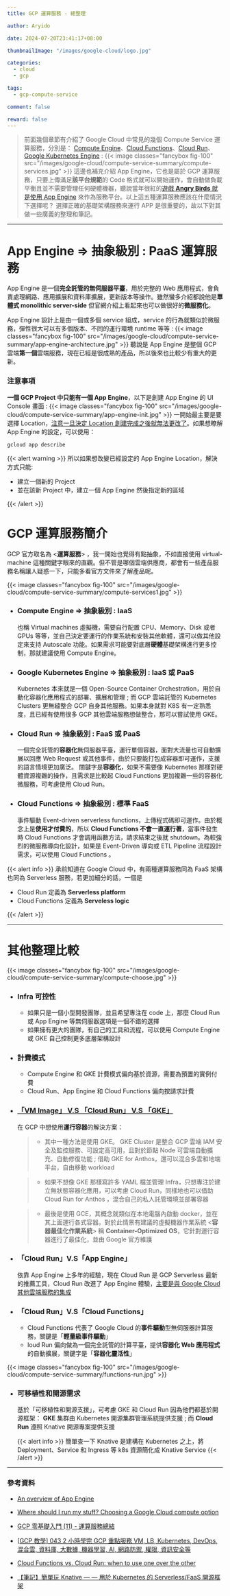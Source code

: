 ```yaml
---
title: GCP 運算服務 - 總整理

author: Aryido

date: 2024-07-20T23:41:17+08:00

thumbnailImage: "/images/google-cloud/logo.jpg"

categories:
  - cloud
  - gcp

tags:
  - gcp-compute-service

comment: false

reward: false
---
```


<!--BODY-->

> 前面幾個章節有介紹了 Google Cloud 中常見的幾個 Compute Service 運算服務，分別是： [Compute Engine](https://aryido.github.io/posts/google-cloud/compute-engine/)、[Cloud Functions](https://aryido.github.io/posts/google-cloud/cloud-functions/)、[Cloud Run](https://aryido.github.io/posts/google-cloud/cloud-run/)、[Google Kubernetes Engine](https://aryido.github.io/posts/google-cloud/gke/) :
> {{< image classes="fancybox fig-100" src="/images/google-cloud/compute-service-summary/compute-services.jpg" >}}
> 這邊也補充介紹 App Engine，它也是屬於 GCP 運算服務，只要上傳滿足**該平台規範**的 Code 格式就可以開始運作，會自動做負載平衡且並不需要管理任何硬體機器，聽說當年很紅的[遊戲 **Angry Birds** 就是使用 App Engine](https://cloud.google.com/files/Rovio.pdf) 來作為服務平台。以上這五種運算服務應該在什麼情況下選擇呢？ 選擇正確的基礎架構服務來運行 APP 是很重要的，故以下對其做一些廣義的整理和筆記。

<!--more-->

---

# App Engine => 抽象級別 : PaaS 運算服務

App Engine 是一個**完全託管的無伺服器平臺**，用於完整的 Web 應用程式，會負責處理網路、應用擴展和資料庫擴展，更新版本等操作。雖然蠻多介紹都說他是**單體式 monolithic server-side** 但官網介紹上看起來也可以做很好的**微服務化**。

App Engine 設計上是由一個或多個 service 組成，service 的行為就類似於微服務，彈性很大可以有多個版本、不同的運行環境 runtime 等等 :
{{< image classes="fancybox fig-100" src="/images/google-cloud/compute-service-summary/app-engine-architecture.jpg" >}}
聽說是 App Engine 是整個 GCP 雲端**第一個**雲端服務，現在已經是很成熟的產品，所以後來也比較少有重大的更新。

### 注意事項

**一個 GCP Project 中只能有一個 App Engine**，以下是創建 App Engine 的 UI Console 畫面 :
{{< image classes="fancybox fig-100" src="/images/google-cloud/compute-service-summary/app-engine-init.jpg" >}}
一開始最主要是要選擇 Location，[注意一旦決定 Location 創建完成之後就無法更改了](https://cloud.google.com/appengine/docs/standard/locations#:~:text=Using%20services%20across%20multiple%20locations,region%20after%20you%20set%20it.)。如果想瞭解 App Engine 的設定，可以使用：

```
gcloud app describe
```

{{< alert warning >}}
所以如果想改變已經設定的 App Engine Location，解決方式只能:

- 建立一個新的 Project
- 並在該新 Project 中，建立一個 App Engine 然後指定新的區域

{{< /alert >}}

# GCP 運算服務簡介

GCP 官方取名為 <**運算服務**> ，我一開始也覺得有點抽象，不如直接使用 virtual-machine 這種關鍵字眼來的直觀。但不管是哪個雲端供應商，都會有一些產品服務名稱讓人疑惑一下，只能多看官方文件來了解產品呢。

{{< image classes="fancybox fig-100" src="/images/google-cloud/compute-service-summary/compute-services1.jpg" >}}

- ### Compute Engine => 抽象級別 : IaaS

  也稱 Virtual machines 虛擬機，需要自行配置 CPU、Memory、Disk 或者 GPUs 等等，並自己決定要運行的作業系統和安裝其他軟體，還可以做其他設定來支持 Autoscale 功能。如果需求可能要對底層**硬體**基礎架構進行更多控制，那就建議使用 Compute Engine。

- ### Google Kubernetes Engine => 抽象級別 : IaaS 或 PaaS

  Kubernetes 本來就是一個 Open-Source Container Orchestration，用於自動化容器化應用程式的部署、擴展和管理 ; 而 GCP 雲端託管的 Kubernetes Clusters 更無縫整合 GCP 自身其他服務。如果本身就對 K8S 有一定熟悉度，且已經有使用很多 GCP 其他雲端服務想做整合，那可以嘗試使用 GKE。

- ### Cloud Run => 抽象級別 : FaaS 或 PaaS

  一個完全託管的**容器化**無伺服器平臺，運行單個容器，面對大流量也可自動擴展以回應 Web Request 或其他事件，由於只要能打包成容器即可運作，支援的語言情境更加廣泛。 關鍵字是**容器化**，如果不需要像 Kubernetes 那樣對硬體資源複雜的操作，且需求是比較起 Cloud Functions 更加複雜一些的容器化微服務，可考慮使用 Cloud Run。

- ### Cloud Functions => 抽象級別 : 標準 FaaS

  事件驅動 Event-driven serverless functions，上傳程式碼即可運作。由於概念上是**使用才付費的**，所以 **Cloud Functions 不會一直運行著**，當事件發生時 Cloud Functions 才會調用函數方法，請求結束之後就 shutdown。為較強烈的微服務導向化設計，如果是 Event-Driven 導向或 ETL Pipeline 流程設計需求，可以使用 Cloud Functions 。

{{< alert info >}}
承前知道在 Google Cloud 中，有兩種運算服務同為 FaaS 架構也同為 Serverless 服務，若更加細分的話，一個是

- Cloud Run 定義為 **Serverless platform**
- Cloud Functions 定義為 **Serveless logic**

{{< /alert >}}

---

# 其他整理比較

{{< image classes="fancybox fig-100" src="/images/google-cloud/compute-service-summary/compute-choose.jpg" >}}
- ### Infra 可控性
  - 如果只是一個小型開發團隊，並且希望專注在 code 上，那麼 Cloud Run 或 App Engine 等無伺服器選項是一個不錯的選擇
  - 如果擁有更大的團隊，有自己的工具和流程，可以使用 Compute Engine 或 GKE 自己控制更多底層架構設計

- ### 計費模式

  - Compute Engine 和 GKE 計費模式偏向基於資源，需要為預置的實例付費
  - Cloud Run、App Engine 和 Cloud Functions 偏向按請求計費

- ### [「VM Image」 V.S 「Cloud Run」 V.S 「GKE」](https://www.youtube.com/watch?v=jh0fPT-AWwM)

  在 GCP 中想使用**運行容器**的解決方案：

  > - 其中一種方法是使用 GKE。 GKE Cluster 是整合 GCP 雲端 IAM 安全及監控服務、可設定高可用，且對於節點 Node 可雲端自動擴充、自動修復功能 ; 借助 GKE for Anthos，還可以混合多雲和地端平台，自由移動 workload

  > - 如果不想像 GKE 那樣寫許多 YAML 檔並管理 Infra，只想專注於建立無狀態容器化應用，可以考慮 Cloud Run，同樣地也可以借助 Cloud Run for Anthos ，混合自己的私人託管環境並部署容器

  > - 最後是使用 GCE，其概念就類似在本地電腦內啟動 docker，並在其上面運行各式容器。對於此情景有建議的虛擬機器作業系統 <**容器最佳化作業系統**> 稱 **Container-Optimized OS**，它針對運行容器進行了最佳化，並由 Google 官方維護

- ### 「Cloud Run」V.S「App Engine」

  依靠 App Engine 上多年的經驗，現在 Cloud Run 是 GCP Serverless 最新的推薦工具，Cloud Run 改進了 App Engine 體驗，[主要是與 Google Cloud 其他雲端服務的集成](https://cloud.google.com/appengine/migration-center/run/compare-gae-with-run)

- ### 「Cloud Run」V.S「Cloud Functions」
  - Cloud Functions 代表了 Google Cloud 的**事件驅動**型無伺服器計算服務，關鍵是「**輕量級事件驅動**」
  - loud Run 偏向做為一個完全託管的計算平臺，提供**容器化 Web 應用程式**的自動擴展，關鍵字是「**容器化靈活性**」

{{< image classes="fancybox fig-100" src="/images/google-cloud/compute-service-summary/functions-run.jpg" >}}
    
- ### 可移植性和開源需求

  基於「可移植性和開源支援」，可考慮 GKE 和 Cloud Run 因為他們都基於開源框架： **GKE** 集群由 Kubernetes 開源集群管理系統提供支援 ; 而 **Cloud Run** 遵照 Knative 開源專案提供支援

  {{< alert info >}}
  簡單查一下 Knative 是建構在 Kubernetes 之上，將 Deployment、Service 和 Ingress 等 k8s 資源簡化成 Knative Service
  {{< /alert >}}

---

### 參考資料

- [An overview of App Engine](https://cloud.google.com/appengine/docs/an-overview-of-app-engine)

- [Where should I run my stuff? Choosing a Google Cloud compute option](https://cloud.google.com/blog/topics/developers-practitioners/where-should-i-run-my-stuff-choosing-google-cloud-compute-option)

- [GCP 零基礎入門 (11) - 運算服務總結](https://ithelp.ithome.com.tw/m/articles/10325523)

- [[GCP 教學] 043 2 小時學完 GCP 重點服務 VM, LB, Kubernetes, DevOps, 混合雲, 資料庫, 大數據, 機器學習, AI, 網路防禦, 權限, 資訊安全等](https://www.youtube.com/watch?v=hQE14DX4LHQ&t=134s)

- [Cloud Functions vs. Cloud Run: when to use one over the other](https://cloud.google.com/blog/products/serverless/cloud-run-vs-cloud-functions-for-serverless)

- [【筆記】簡單玩 Knative — — 用於 Kubernetes 的 Serverless/FaaS 開源框架](https://alankrantas.medium.com/%E7%AD%86%E8%A8%98-%E7%B0%A1%E5%96%AE%E7%8E%A9-knative-%E7%94%A8%E6%96%BC-kubernetes-%E7%9A%84-serverless-faas-%E9%96%8B%E6%BA%90%E6%A1%86%E6%9E%B6-92718865dea7)
